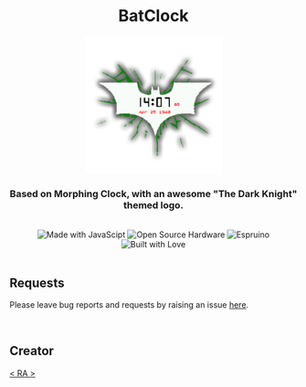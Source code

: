 <div align="center">
<h1> BatClock </h1>
<p align="center">
  <img src="screenshot.png" height="240px">
</p>
<h3>Based on Morphing Clock, with an awesome "The Dark Knight" themed logo.
</h3>
<br>
<img src="https://img.shields.io/badge/Made%20with-JavaScript-f0db4f?style=for-the-badge&amp;logo=javascipt" alt="Made with JavaScipt"> <img src="https://img.shields.io/badge/Open%20Source%20Hardware-%E2%9A%99-blue?style=for-the-badge&amp;logo=open-source-initiative" alt="Open Source Hardware"> <img src="https://img.shields.io/badge/espruino-%E2%98%95-white?style=for-the-badge" alt="Espruino"> <img src="https://img.shields.io/badge/Built%20With-%E2%99%A1-critical?style=for-the-badge&amp;logo=github" alt="Built with Love">

</div>

<br>

## Requests

Please leave bug reports and requests by raising an issue [here](https://github.com/ra101/BangleApps).

<br>

## Creator

[< RA >](https://github.com/ra101)
